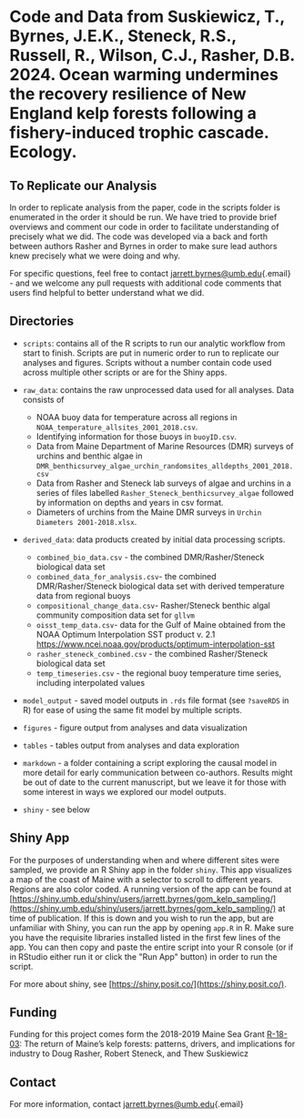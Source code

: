 # Code and Data from Suskiewicz, T., Byrnes, J.E.K., Steneck, R.S., Russell, R., Wilson, C.J., Rasher, D.B. 2024. Ocean warming undermines the recovery resilience of New England kelp forests following a fishery-induced trophic cascade. Ecology.

## To Replicate our Analysis

In order to replicate analysis from the paper, code in the scripts folder is enumerated in the order it should be run. We have tried to provide brief overviews and comment our code in order to facilitate understanding of precisely what we did. The code was developed via a back and forth between authors Rasher and Byrnes in order to make sure lead authors knew precisely what we were doing and why.

For specific questions, feel free to contact [jarrett.byrnes\@umb.edu](mailto:jarrett.byrnes@umb.edu){.email} - and we welcome any pull requests with additional code comments that users find helpful to better understand what we did.

## Directories

-   `scripts`: contains all of the R scripts to run our analytic workflow from start to finish. Scripts are put in numeric order to run to replicate our analyses and figures. Scripts without a number contain code used across multiple other scripts or are for the Shiny apps.

-   `raw_data`: contains the raw unprocessed data used for all analyses. Data consists of

    -   NOAA buoy data for temperature across all regions in `NOAA_temperature_allsites_2001_2018.csv`.
    -   Identifying information for those buoys in `buoyID.csv`.
    -   Data from Maine Department of Marine Resources (DMR) surveys of urchins and benthic algae in `DMR_benthicsurvey_algae_urchin_randomsites_alldepths_2001_2018.csv`
    -   Data from Rasher and Steneck lab surveys of algae and urchins in a series of files labelled `Rasher_Steneck_benthicsurvey_algae` followed by information on depths and years in csv format.
    -   Diameters of urchins from the Maine DMR surveys in `Urchin Diameters 2001-2018.xlsx`.

-   `derived_data`: data products created by initial data processing scripts.

    -   `combined_bio_data.csv` - the combined DMR/Rasher/Steneck biological data set
    -   `combined_data_for_analysis.csv`- the combined DMR/Rasher/Steneck biological data set with derived temperature data from regional buoys
    -   `compositional_change_data.csv`- Rasher/Steneck benthic algal community composition data set for `gllvm`
    -   `oisst_temp_data.csv`- data for the Gulf of Maine obtained from the NOAA Optimum Interpolation SST product v. 2.1 <https://www.ncei.noaa.gov/products/optimum-interpolation-sst>
    -   `rasher_steneck_combined.csv` - the combined Rasher/Steneck biological data set
    -   `temp_timeseries.csv` - the regional buoy temperature time series, including interpolated values

-   `model_output` - saved model outputs in `.rds` file format (see `?saveRDS` in R) for ease of using the same fit model by multiple scripts.

-   `figures` - figure output from analyses and data visualization

-   `tables` - tables output from analyses and data exploration

-   `markdown` - a folder containing a script exploring the causal model in more detail for early communication between co-authors. Results might be out of date to the current manuscript, but we leave it for those with some interest in ways we explored our model outputs.

- `shiny` - see below

## Shiny App

For the purposes of understanding when and where different sites were sampled, we provide an R Shiny app in the folder `shiny`. This app visualizes a map of the coast of Maine with a selector to scroll to different years. Regions are also color coded. A running version of the app can be found at [https://shiny.umb.edu/shiny/users/jarrett.byrnes/gom_kelp_sampling/](https://shiny.umb.edu/shiny/users/jarrett.byrnes/gom_kelp_sampling/) at time of publication. If this is down and you wish to run the app, but are unfamiliar with Shiny, you can run the app by opening `app.R` in R. Make sure you have the requisite libraries installed listed in the first few lines of the app. You can then copy and paste the entire script into your R console (or if in RStudio either run it or click the "Run App" button) in order to run the script.

For more about shiny, see [https://shiny.posit.co/](https://shiny.posit.co/).


## Funding

Funding for this project comes form the 2018-2019 Maine Sea Grant [R-18-03](https://seagrant.umaine.edu/research/projects/r-18-03-the-return-of-maines-kelp-forests-patterns-drivers-and-implications-for-industry/): The return of Maine’s kelp forests: patterns, drivers, and implications for industry to Doug Rasher, Robert Steneck, and Thew Suskiewicz

## Contact

For more information, contact [jarrett.byrnes\@umb.edu](mailto:jarrett.byrnes@umb.edu){.email}
